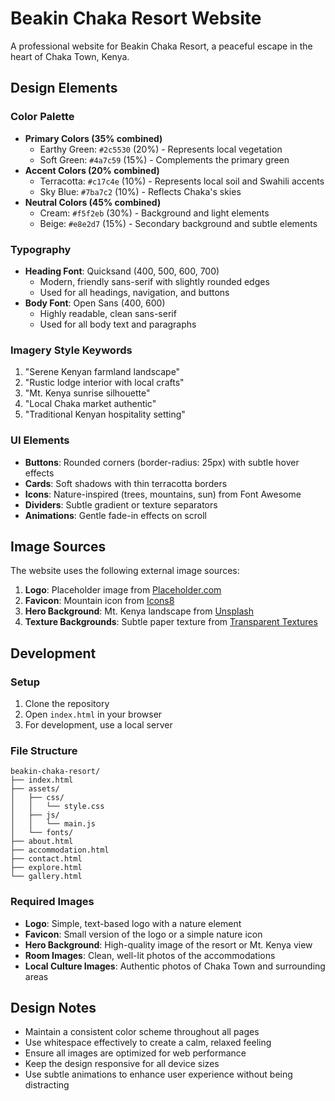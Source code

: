 # Beakin Chaka Resort Website

A professional website for Beakin Chaka Resort, a peaceful escape in the heart of Chaka Town, Kenya.

## Design Elements

### Color Palette
- **Primary Colors (35% combined)**
  - Earthy Green: `#2c5530` (20%) - Represents local vegetation
  - Soft Green: `#4a7c59` (15%) - Complements the primary green
- **Accent Colors (20% combined)**
  - Terracotta: `#c17c4e` (10%) - Represents local soil and Swahili accents
  - Sky Blue: `#7ba7c2` (10%) - Reflects Chaka's skies
- **Neutral Colors (45% combined)**
  - Cream: `#f5f2eb` (30%) - Background and light elements
  - Beige: `#e8e2d7` (15%) - Secondary background and subtle elements

### Typography
- **Heading Font**: Quicksand (400, 500, 600, 700)
  - Modern, friendly sans-serif with slightly rounded edges
  - Used for all headings, navigation, and buttons
- **Body Font**: Open Sans (400, 600)
  - Highly readable, clean sans-serif
  - Used for all body text and paragraphs

### Imagery Style Keywords
1. "Serene Kenyan farmland landscape"
2. "Rustic lodge interior with local crafts"
3. "Mt. Kenya sunrise silhouette"
4. "Local Chaka market authentic"
5. "Traditional Kenyan hospitality setting"

### UI Elements
- **Buttons**: Rounded corners (border-radius: 25px) with subtle hover effects
- **Cards**: Soft shadows with thin terracotta borders
- **Icons**: Nature-inspired (trees, mountains, sun) from Font Awesome
- **Dividers**: Subtle gradient or texture separators
- **Animations**: Gentle fade-in effects on scroll

## Image Sources

The website uses the following external image sources:

1. **Logo**: Placeholder image from [Placeholder.com](https://placeholder.com)
2. **Favicon**: Mountain icon from [Icons8](https://icons8.com)
3. **Hero Background**: Mt. Kenya landscape from [Unsplash](https://unsplash.com)
4. **Texture Backgrounds**: Subtle paper texture from [Transparent Textures](https://www.transparenttextures.com)

## Development

### Setup
1. Clone the repository
2. Open `index.html` in your browser
3. For development, use a local server

### File Structure
```
beakin-chaka-resort/
├── index.html
├── assets/
│   ├── css/
│   │   └── style.css
│   ├── js/
│   │   └── main.js
│   └── fonts/
├── about.html
├── accommodation.html
├── contact.html
├── explore.html
└── gallery.html
```

### Required Images
- **Logo**: Simple, text-based logo with a nature element
- **Favicon**: Small version of the logo or a simple nature icon
- **Hero Background**: High-quality image of the resort or Mt. Kenya view
- **Room Images**: Clean, well-lit photos of the accommodations
- **Local Culture Images**: Authentic photos of Chaka Town and surrounding areas

## Design Notes
- Maintain a consistent color scheme throughout all pages
- Use whitespace effectively to create a calm, relaxed feeling
- Ensure all images are optimized for web performance
- Keep the design responsive for all device sizes
- Use subtle animations to enhance user experience without being distracting

